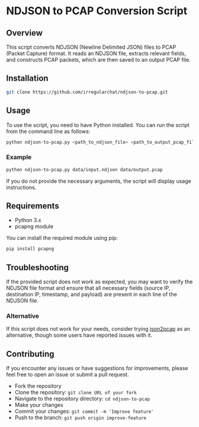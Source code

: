 # NDJSON to PCAP Conversion Script

## Overview
This script converts NDJSON (Newline Delimited JSON) files to PCAP (Packet Capture) format. It reads an NDJSON file, extracts relevant fields, and constructs PCAP packets, which are then saved to an output PCAP file.
## Installation

```bash
git clone https://github.com/irregularchat/ndjson-to-pcap.git
```

## Usage

To use the script, you need to have Python installed. You can run the script from the command line as follows:

```bash
python ndjson-to-pcap.py <path_to_ndjson_file> <path_to_output_pcap_file>
```

### Example
```bash
python ndjson-to-pcap.py data/input.ndjson data/output.pcap
```

If you do not provide the necessary arguments, the script will display usage instructions.

## Requirements
- Python 3.x
- pcapng module

You can install the required module using pip:

```bash
pip install pcapng
```

## Troubleshooting
If the provided script does not work as expected, you may want to verify the NDJSON file format and ensure that all necessary fields (source IP, destination IP, timestamp, and payload) are present in each line of the NDJSON file.

### Alternative
If this script does not work for your needs, consider trying [json2pcap](https://github.com/H21lab/json2pcap) as an alternative, though some users have reported issues with it.

## Contributing
If you encounter any issues or have suggestions for improvements, please feel free to open an issue or submit a pull request.
- Fork the repository
- Clone the repository: `git clone URL of your fork`
- Navigate to the repository directory: `cd ndjson-to-pcap`
- Make your changes
- Commit your changes: `git commit -m 'Improve feature'`
- Push to the branch: `git push origin improve-feature`

